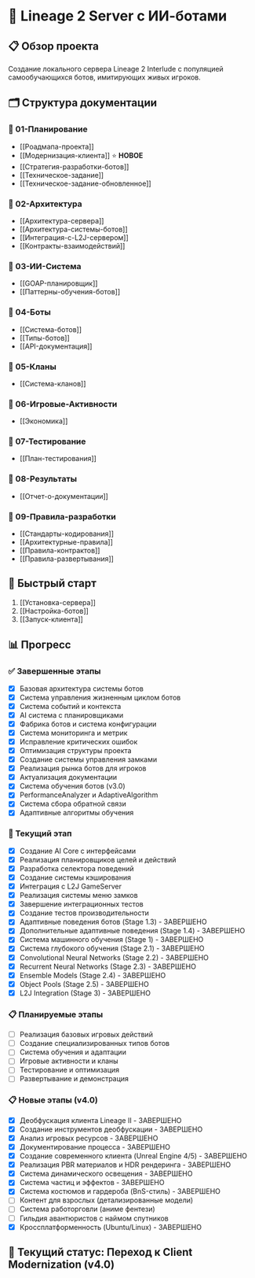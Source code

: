 # 🎯 Lineage 2 Server с ИИ-ботами

## 📋 Обзор проекта
Создание локального сервера Lineage 2 Interlude с популяцией самообучающихся ботов, имитирующих живых игроков.

## 🗂️ Структура документации

### 📁 01-Планирование
- [[Роадмапа-проекта]]
- [[Модернизация-клиента]] ⭐ **НОВОЕ**
- [[Стратегия-разработки-ботов]]
- [[Техническое-задание]]
- [[Техническое-задание-обновленное]]

### 📁 02-Архитектура
- [[Архитектура-сервера]]
- [[Архитектура-системы-ботов]]
- [[Интеграция-с-L2J-сервером]]
- [[Контракты-взаимодействий]]

### 📁 03-ИИ-Система
- [[GOAP-планировщик]]
- [[Паттерны-обучения-ботов]]

### 📁 04-Боты
- [[Система-ботов]]
- [[Типы-ботов]]
- [[API-документация]]

### 📁 05-Кланы
- [[Система-кланов]]

### 📁 06-Игровые-Активности
- [[Экономика]]

### 📁 07-Тестирование
- [[План-тестирования]]

### 📁 08-Результаты
- [[Отчет-о-документации]]

### 📁 09-Правила-разработки
- [[Стандарты-кодирования]]
- [[Архитектурные-правила]]
- [[Правила-контрактов]]
- [[Правила-развертывания]]

## 🚀 Быстрый старт
1. [[Установка-сервера]]
2. [[Настройка-ботов]]
3. [[Запуск-клиента]]

## 📊 Прогресс

### ✅ Завершенные этапы
- [x] Базовая архитектура системы ботов
- [x] Система управления жизненным циклом ботов
- [x] Система событий и контекста
- [x] AI система с планировщиками
- [x] Фабрика ботов и система конфигурации
- [x] Система мониторинга и метрик
- [x] Исправление критических ошибок
- [x] Оптимизация структуры проекта
- [x] Создание системы управления замками
- [x] Реализация рынка ботов для игроков
- [x] Актуализация документации
- [x] Система обучения ботов (v3.0)
- [x] PerformanceAnalyzer и AdaptiveAlgorithm
- [x] Система сбора обратной связи
- [x] Адаптивные алгоритмы обучения

### 🔄 Текущий этап
- [x] Создание AI Core с интерфейсами
- [x] Реализация планировщиков целей и действий
- [x] Разработка селектора поведений
- [x] Создание системы кэширования
- [x] Интеграция с L2J GameServer
- [x] Реализация системы меню замков
- [x] Завершение интеграционных тестов
- [x] Создание тестов производительности
- [x] Адаптивные поведения ботов (Stage 1.3) - ЗАВЕРШЕНО
- [x] Дополнительные адаптивные поведения (Stage 1.4) - ЗАВЕРШЕНО
- [x] Система машинного обучения (Stage 1) - ЗАВЕРШЕНО
- [x] Система глубокого обучения (Stage 2.1) - ЗАВЕРШЕНО
- [x] Convolutional Neural Networks (Stage 2.2) - ЗАВЕРШЕНО
- [x] Recurrent Neural Networks (Stage 2.3) - ЗАВЕРШЕНО
- [x] Ensemble Models (Stage 2.4) - ЗАВЕРШЕНО
- [x] Object Pools (Stage 2.5) - ЗАВЕРШЕНО
- [x] L2J Integration (Stage 3) - ЗАВЕРШЕНО

### 📋 Планируемые этапы
- [ ] Реализация базовых игровых действий
- [ ] Создание специализированных типов ботов
- [ ] Система обучения и адаптации
- [ ] Игровые активности и кланы
- [ ] Тестирование и оптимизация
- [ ] Развертывание и демонстрация

### 📋 Новые этапы (v4.0)
- [x] Деобфускация клиента Lineage II - ЗАВЕРШЕНО
- [x] Создание инструментов деобфускации - ЗАВЕРШЕНО
- [x] Анализ игровых ресурсов - ЗАВЕРШЕНО
- [x] Документирование процесса - ЗАВЕРШЕНО
- [x] Создание современного клиента (Unreal Engine 4/5) - ЗАВЕРШЕНО
- [x] Реализация PBR материалов и HDR рендеринга - ЗАВЕРШЕНО
- [x] Система динамического освещения - ЗАВЕРШЕНО
- [x] Система частиц и эффектов - ЗАВЕРШЕНО
- [x] Система костюмов и гардероба (BnS-стиль) - ЗАВЕРШЕНО
- [ ] Контент для взрослых (детализированные модели)
- [ ] Система работорговли (аниме фентези)
- [ ] Гильдия авантюристов с наймом спутников
- [x] Кроссплатформенность (Ubuntu/Linux) - ЗАВЕРШЕНО

## 🎯 Текущий статус: Переход к Client Modernization (v4.0)
